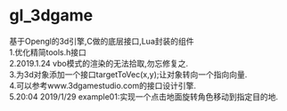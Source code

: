 ﻿# gl_3dgame
基于Opengl的3d引擎,C做的底层接口,Lua封装的组件<br>
1.优化精简tools.h接口<br>
2.2019.1.24 vbo模式的渲染的无法拾取,勿忘修复之.<br>
3.为3d对象添加一个接口targetToVec(x,y);让对象转向一个指向向量.<br>
4.可以参考www.3dgamestudio.com的接口设计引擎.<br>
5.20:04 2019/1/29	example01:实现一个点击地面旋转角色移动到指定目的地.